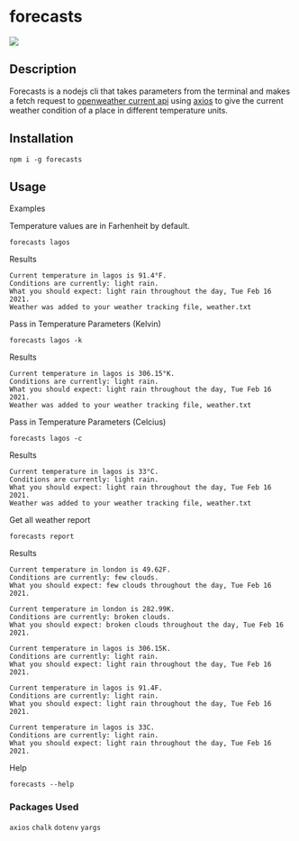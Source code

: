 # forecasts

<img src="https://res.cloudinary.com/project-s/image/upload/v1613503859/climate_cli_search_j3cngj.png" />

## Description
Forecasts is a nodejs cli that takes parameters from the terminal and makes a fetch request to [openweather current api](https://openweathermap.org/current) using [axios](https://www.npmjs.com/package/axios) to give the current weather condition of a place in different temperature units.
## Installation
`npm i -g forecasts`


## Usage
Examples

Temperature values are in Farhenheit by default.

```
forecasts lagos
```

Results

```
Current temperature in lagos is 91.4°F.
Conditions are currently: light rain.
What you should expect: light rain throughout the day, Tue Feb 16 2021. 
Weather was added to your weather tracking file, weather.txt
```

Pass in Temperature Parameters (Kelvin)
```
forecasts lagos -k
```
Results
```
Current temperature in lagos is 306.15°K.
Conditions are currently: light rain.
What you should expect: light rain throughout the day, Tue Feb 16 2021. 
Weather was added to your weather tracking file, weather.txt
```

Pass in Temperature Parameters (Celcius)
```
forecasts lagos -c
```
Results
```
Current temperature in lagos is 33°C.
Conditions are currently: light rain.
What you should expect: light rain throughout the day, Tue Feb 16 2021. 
Weather was added to your weather tracking file, weather.txt
```

Get all weather report
```
forecasts report 
```
Results 

```
Current temperature in london is 49.62F.
Conditions are currently: few clouds.
What you should expect: few clouds throughout the day, Tue Feb 16 2021.

Current temperature in london is 282.99K.
Conditions are currently: broken clouds.
What you should expect: broken clouds throughout the day, Tue Feb 16 2021.

Current temperature in lagos is 306.15K.
Conditions are currently: light rain.
What you should expect: light rain throughout the day, Tue Feb 16 2021.

Current temperature in lagos is 91.4F.
Conditions are currently: light rain.
What you should expect: light rain throughout the day, Tue Feb 16 2021.

Current temperature in lagos is 33C.
Conditions are currently: light rain.
What you should expect: light rain throughout the day, Tue Feb 16 2021.
```

Help
```
forecasts --help
```

### Packages Used
`axios`
`chalk`
`dotenv`
`yargs`